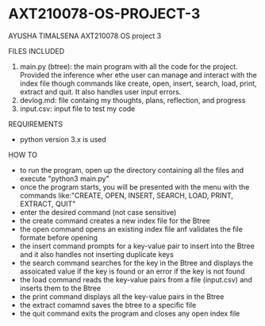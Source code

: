 # AXT210078-OS-PROJECT-3
AYUSHA TIMALSENA
AXT210078
OS project 3

FILES INCLUDED 
1. main.py (btree): the main program with all the code for the project. Provided the inference wher ethe user can manage and interact with the index file though commands like create, open, insert, search, load, print, extract and quit. It also handles user input errors. 
2. devlog.md: file containg my thoughts, plans, reflection, and progress 
3. input.csv: input file to test my code 

REQUIREMENTS 
- python version 3.x is used 

HOW TO 
- to run the program, open up the directory containing all the files and execute "python3 main.py"
- once the program starts, you will be presented with the menu with the commands like:"CREATE, OPEN, INSERT, SEARCH, LOAD, PRINT, EXTRACT, QUIT"
- enter the desired command (not case sensitive)
- the create command creates a new index file for the Btree
- the open command opens an existing index file anf validates the file formate before opening 
- the insert command prompts for a key-value pair to insert into the Btree and it also handles not inserting duplicate keys 
- the search command searches for the key in the Btree and displays the assoicated value if the key is found or an error if the key is not found 
- the load command reads the key-value pairs from a file (input.csv) and inserts them to the Btree
- the print command displays all the key-value pairs in the Btree
- the extract comamnd saves the btree to a specific file
- the quit command exits the program and closes any open index file 

